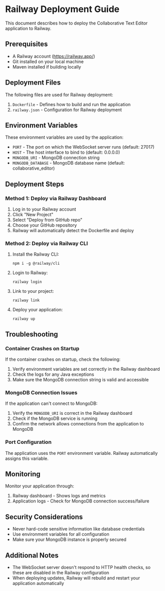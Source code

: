 # Railway Deployment Guide

This document describes how to deploy the Collaborative Text Editor application to Railway.

## Prerequisites

- A Railway account (https://railway.app/)
- Git installed on your local machine
- Maven installed if building locally

## Deployment Files

The following files are used for Railway deployment:

1. `Dockerfile` - Defines how to build and run the application
2. `railway.json` - Configuration for Railway deployment

## Environment Variables

These environment variables are used by the application:

- `PORT` - The port on which the WebSocket server runs (default: 27017)
- `HOST` - The host interface to bind to (default: 0.0.0.0)
- `MONGODB_URI` - MongoDB connection string
- `MONGODB_DATABASE` - MongoDB database name (default: collaborative_editor)

## Deployment Steps

### Method 1: Deploy via Railway Dashboard

1. Log in to your Railway account
2. Click "New Project"
3. Select "Deploy from GitHub repo"
4. Choose your GitHub repository
5. Railway will automatically detect the Dockerfile and deploy

### Method 2: Deploy via Railway CLI

1. Install the Railway CLI:
   ```
   npm i -g @railway/cli
   ```

2. Login to Railway:
   ```
   railway login
   ```

3. Link to your project:
   ```
   railway link
   ```

4. Deploy your application:
   ```
   railway up
   ```

## Troubleshooting

### Container Crashes on Startup

If the container crashes on startup, check the following:

1. Verify environment variables are set correctly in the Railway dashboard
2. Check the logs for any Java exceptions 
3. Make sure the MongoDB connection string is valid and accessible

### MongoDB Connection Issues

If the application can't connect to MongoDB:

1. Verify the `MONGODB_URI` is correct in the Railway dashboard
2. Check if the MongoDB service is running
3. Confirm the network allows connections from the application to MongoDB

### Port Configuration

The application uses the `PORT` environment variable. Railway automatically assigns this variable.

## Monitoring

Monitor your application through:

1. Railway dashboard - Shows logs and metrics
2. Application logs - Check for MongoDB connection success/failure

## Security Considerations

- Never hard-code sensitive information like database credentials
- Use environment variables for all configuration
- Make sure your MongoDB instance is properly secured

## Additional Notes

- The WebSocket server doesn't respond to HTTP health checks, so these are disabled in the Railway configuration
- When deploying updates, Railway will rebuild and restart your application automatically 